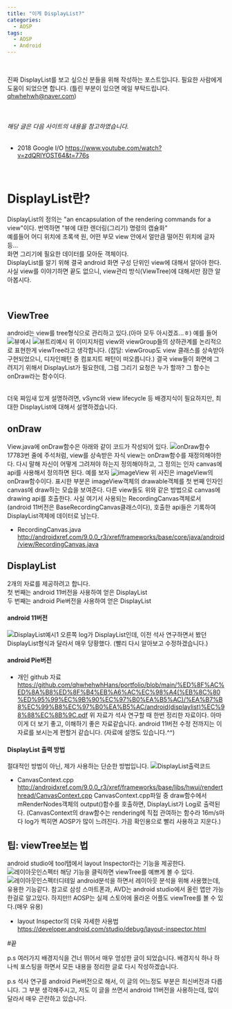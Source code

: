 ```yaml
---
title: "이게 DisplayList?"
categories:
  - AOSP
tags:
  - AOSP
  - Android
---
```


<br>

진짜 DisplayList를 보고 싶으신 분들을 위해 작성하는 포스트입니다.
필요한 사람에게 도움이 되었으면 합니다.
(틀린 부분이 있으면 메일 부탁드립니다. qhwhehwh@naver.com)

<br>

###### 해당 글은 다음 사이트의 내용을 참고하였습니다. 
* 2018 Google I/O <https://www.youtube.com/watch?v=zdQRIYOST64&t=776s>

<br>

# DisplayList란?
DisplayList의 정의는 "an encapsulation of the rendering commands for a view"이다.
번역하면 "뷰에 대한 렌더링(그리기) 명령의 캡슐화"<br>
예를들어 어디 위치에 초록색 원, 어떤 부모 view 안에서 얼만큼 떨어진 위치에 글자 등...<br>
화면 그리기에 필요한 데이터를 모아둔 객체이다.<br>
DisplayList를 알기 위해 결국 android 화면 구성 단위인 view에 대해서 알아야 한다. 사실 view를 이야기하면 끝도 없으니, view관리 방식(ViewTree)에 대해서만 잠깐 알아봅시다.

<br>

## ViewTree
android는 view를 tree형식으로 관리하고 있다.(아마 모두 아시겠죠...ㅎ) 예를 들어
![뷰예시](/assets/images/post4/image1.PNG)
![뷰트리예시](/assets/images/post4/image2.PNG)
위 이미지처럼 view와 viewGroup들의 상하관계를 논리적으로 표현한게 viewTree라고 생각합니다. (잡담: viewGroup도 view 클래스를 상속받아 구현되었으니, 디자인패턴 중 컴포지트 패턴이 떠오릅니다.) 결국 view들이 화면에 그려지기 위해서 DisplayList가 필요한데, 그럼 그리기 요청은 누가 할까? 그 함수는 onDraw라는 함수이다.

<br>
더욱 짜임새 있게 설명하려면, vSync와 view lifecycle 등 배경지식이 필요하지만, 최대한 DisplayList에 대해서 설명하겠습니다. 
<br>

## onDraw
View.java에 onDraw함수은 아래와 같이 코드가 작성되어 있다.
![onDraw함수](/assets/images/post4/image3.PNG)
<br>
17783번 줄에 주석처럼, view를 상속받은 자식 view는 onDraw함수를 재정의해야한다. 다시 말해 자신이 어떻게 그려져야 하는지 정의해야하고, 그 정의는 인자 canvas에 api를 사용해서 정의하면 된다. 예를 보자
![imageView](/assets/images/post4/image4.PNG)
위 사진은 imageView의 onDraw함수이다. 표시한 부분은 imageView객체의 drawable객체를 첫 번째 인자인 canvas에 draw하는 모습을 보여준다. 다른 view들도 위와 같은 방법으로 canvas에 drawing api를 호출한다. 사실 여기서 사용되는 RecordingCanvas객체로서(android 11버전은 BaseRecordingCanvas클래스이다), 호출한 api들은 기록하여 DisplayList객체에 데이터로 남는다. 
* RecordingCanvas.java <http://androidxref.com/9.0.0_r3/xref/frameworks/base/core/java/android/view/RecordingCanvas.java>

## DisplayList
2개의 자료를 제공하려고 합니다. <br>
첫 번째는 android 11버전을 사용하여 얻은 DisplayList<br>
두 번째는 android Pie버전을 사용하여 얻은 DisplayList

#### android 11버전
![DisplayList예시1](/assets/images/post4/image7.PNG)
오른쪽 log가 DisplayList인데, 이전 석사 연구하면서 봤던 DisplayList형식과 달라서 매우 당황했다. (빨리 다시 알아보고 수정하겠습니다.)
#### android Pie버전
* 개인 github 자료 <https://github.com/qhwhehwhHans/portfolio/blob/main/%ED%8F%AC%ED%8A%B8%ED%8F%B4%EB%A6%AC%EC%98%A4(%EB%8C%80%ED%95%99%EC%9B%90%EC%97%B0%EA%B5%AC)/%EA%B7%B8%EC%99%B8%EC%97%B0%EA%B5%AC/android(displaylist)%EC%98%88%EC%8B%9C.pdf>
위 자료가 석사 연구할 때 한번 정리한 자료이다. 아마 이게 더 보기 좋고, 이해하기 좋은 자료같습니다. android 11버전 수정 전까지는 이 자료를 보시는게 편할거 같습니다.
(자료에 설명도 있습니다.^^)
#### DisplayList 출력 방법
절대적인 방법이 아닌, 제가 사용하는 단순한 방법입니다.
![DisplayList출력코드](/assets/images/post4/image8.PNG)
* CanvasContext.cpp <http://androidxref.com/9.0.0_r3/xref/frameworks/base/libs/hwui/renderthread/CanvasContext.cpp>
CanvasContext.cpp파일 중 draw함수에서 mRenderNodes객체의 output()함수를 호출하면, DisplayList가 Log로 출력된다. (CanvasContext의 draw함수는 rendering에 직접 관여하는 함수라 16m/s마다 log가 찍히면 AOSP가 많이 느려진다. 가끔 확인용으로 빨리 사용하고 지운다.)

## 팁: viewTree보는 법 
android studio에 tool탭에서 layout Inspector라는 기능을 제공한다.
![레이아웃인스펙터](/assets/images/post4/image5.PNG)
해당 기능을 클릭하면 viewTree를 예쁘게 볼 수 있다.
![레이아웃인스펙터디테일](/assets/images/post4/image6.PNG)
android분석을 하면서 레이아웃 분석을 위해 사용했는데, 유용한 기능같다. 참고로 삼성 스마트폰과, AVD는 android studio에서 올린 앱만 가능한걸로 알고있다. 하지만!! AOSP는 실제 스토어에 올라온 어플도 viewTree를 볼 수 있다.(매우 유용) 
* layout Inspector의 더욱 자세한 사용법 <https://developer.android.com/studio/debug/layout-inspector.html>

#끝

p.s 여러가지 배경지식을 건너 뛰어서 매우 엉성한 글이 되었습니다. 배경지식 하나 하나씩 포스팅을 하면서 모든 내용을 정리한 글로 다시 작성하겠습니다.

p.s 석사 연구를 android Pie버전으로 해서, 이 글의 어느정도 부분은 최신버전과 다릅니다. 그 부분 생각해주시고, 저도 이 글을 쓰면서 android 11버전을 사용하는데, 많이 달라서 매우 곤란하고 있습니다.
